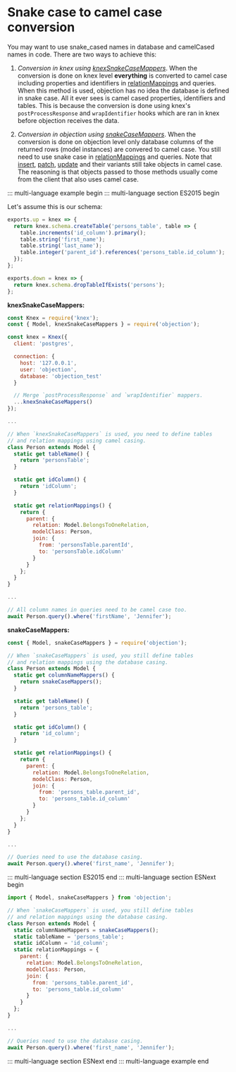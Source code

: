 # Snake case to camel case conversion

You may want to use snake_cased names in database and camelCased names in code. There are two ways to achieve this:

1. _Conversion in knex using [knexSnakeCaseMappers](/api/objection.html#knexsnakecasemappers)_. When the conversion is done on knex level __everything__ is converted to camel case including properties and identifiers in [relationMappings](/api/model.html#static-relationmappings) and queries. When this method is used, objection has no idea the database is defined in snake case. All it ever sees is camel cased properties, identifiers and tables. This is because the conversion is done using knex's `postProcessResponse` and `wrapIdentifier` hooks which are ran in knex before objection receives the data.

2. _Conversion in objection using [snakeCaseMappers](/api/objection.html#snakecasemappers)_. When the conversion is done on objection level only database columns of the returned rows (model instances) are convered to camel case. You still need to use snake case in [relationMappings](/api/model.html#static-relationmappings) and queries. Note that [insert](/api/query-builder.html#insert), [patch](/api/query-builder.html#patch), [update](/api/query-builder.html#update) and their variants still take objects in camel case. The reasoning is that objects passed to those methods usually come from the client that also uses camel case.

::: multi-language example begin
::: multi-language section ES2015 begin

Let's assume this is our schema:

```js
exports.up = knex => {
  return knex.schema.createTable('persons_table', table => {
    table.increments('id_column').primary();
    table.string('first_name');
    table.string('last_name');
    table.integer('parent_id').references('persons_table.id_column');
  });
};

exports.down = knex => {
  return knex.schema.dropTableIfExists('persons');
};
```

**knexSnakeCaseMappers:**

```js
const Knex = require('knex');
const { Model, knexSnakeCaseMappers } = require('objection');

const knex = Knex({
  client: 'postgres',

  connection: {
    host: '127.0.0.1',
    user: 'objection',
    database: 'objection_test'
  }

  // Merge `postProcessResponse` and `wrapIdentifier` mappers.
  ...knexSnakeCaseMappers()
});

...

// When `knexSnakeCaseMappers` is used, you need to define tables
// and relation mappings using camel casing.
class Person extends Model {
  static get tableName() {
    return 'personsTable';
  }

  static get idColumn() {
    return 'idColumn';
  }

  static get relationMappings() {
    return {
      parent: {
        relation: Model.BelongsToOneRelation,
        modelClass: Person,
        join: {
          from: 'personsTable.parentId',
          to: 'personsTable.idColumn'
        }
      }
    };
  }
}

...

// All column names in queries need to be camel case too.
await Person.query().where('firstName', 'Jennifer');
```

**snakeCaseMappers:**

```js
const { Model, snakeCaseMappers } = require('objection');

// When `snakeCaseMappers` is used, you still define tables
// and relation mappings using the database casing.
class Person extends Model {
  static get columnNameMappers() {
    return snakeCaseMappers();
  }

  static get tableName() {
    return 'persons_table';
  }

  static get idColumn() {
    return 'id_column';
  }

  static get relationMappings() {
    return {
      parent: {
        relation: Model.BelongsToOneRelation,
        modelClass: Person,
        join: {
          from: 'persons_table.parent_id',
          to: 'persons_table.id_column'
        }
      }
    };
  }
}

...

// Queries need to use the database casing.
await Person.query().where('first_name', 'Jennifer');
```

::: multi-language section ES2015 end
::: multi-language section ESNext begin

```js
import { Model, snakeCaseMappers } from 'objection';

// When `snakeCaseMappers` is used, you still define tables
// and relation mappings using the database casing.
class Person extends Model {
  static columnNameMappers = snakeCaseMappers();
  static tableName = 'persons_table';
  static idColumn = 'id_column';
  static relationMappings = {
    parent: {
      relation: Model.BelongsToOneRelation,
      modelClass: Person,
      join: {
        from: 'persons_table.parent_id',
        to: 'persons_table.id_column'
      }
    }
  };
}

...

// Queries need to use the database casing.
await Person.query().where('first_name', 'Jennifer');
```

::: multi-language section ESNext end
::: multi-language example end
